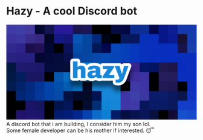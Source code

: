 # Hazy - A cool Discord bot
![Banner image](/images/hazy.png)
A discord bot that i am building, I consider him my son lol.<br>
Some female developer can be his mother if interested. 😴
